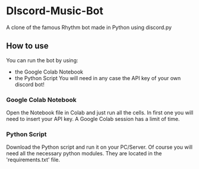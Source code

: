 # DIscord-Music-Bot
A clone of the famous Rhythm bot made in Python using discord.py

## How to use
You can run the bot by using:
- the Google Colab Notebook
- the Python Script
You will need in any case the API key of your own discord bot!

### Google Colab Notebook
Open the Notebook file in Colab and just run all the cells. In first one you will need to insert your API key. A Google Colab session has a limit of time.

### Python Script
Download the Python script and run it on your PC/Server. Of course you will need all the necessary python modules. They are located in the 'requirements.txt' file.
